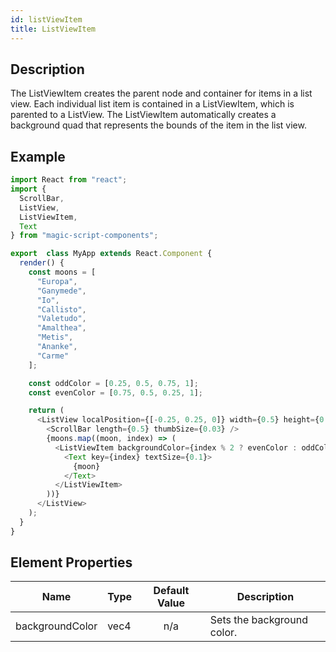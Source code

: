 ```yaml
---
id: listViewItem
title: ListViewItem
---
```


## Description

The ListViewItem creates the parent node and container for items in a list view. Each individual list item is contained in a ListViewItem, which is parented to a ListView. The ListViewItem automatically creates a background quad that represents the bounds of the item in the list view.

## Example

```javascript
import React from "react";
import {
  ScrollBar,
  ListView,
  ListViewItem,
  Text
} from "magic-script-components";

export  class MyApp extends React.Component {
  render() {
    const moons = [
      "Europa",
      "Ganymede",
      "Io",
      "Callisto",
      "Valetudo",
      "Amalthea",
      "Metis",
      "Ananke",
      "Carme"
    ];

    const oddColor = [0.25, 0.5, 0.75, 1];
    const evenColor = [0.75, 0.5, 0.25, 1];

    return (
      <ListView localPosition={[-0.25, 0.25, 0]} width={0.5} height={0.6}>
        <ScrollBar length={0.5} thumbSize={0.03} />
        {moons.map((moon, index) => (
          <ListViewItem backgroundColor={index % 2 ? evenColor : oddColor}>
            <Text key={index} textSize={0.1}>
              {moon}
            </Text>
          </ListViewItem>
        ))}
      </ListView>
    );
  }
}
```

## Element Properties

| Name            | Type | Default Value | Description                |
| --------------- | ---- | :-----------: | -------------------------- |
| backgroundColor | vec4 |      n/a      | Sets the background color. |
